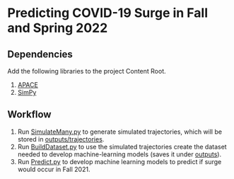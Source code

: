 # Predicting COVID-19 Surge in Fall and Spring 2022

## Dependencies
Add the following libraries to the project Content Root.
1. [APACE](https://github.com/yaesoubilab/APACE)
2. [SimPy](https://github.com/yaesoubilab/SimPy)

## Workflow

1. Run [SimulateMany.py](SimulateMany.py) to generate simulated trajectories, which will be stored in
[outputs/trajectories](outputs/trajectories).
2. Run [BuildDataset.py](BuildDataset.py) to use the simulated trajectories create the dataset needed 
   to develop machine-learning models (saves it under [outputs](outputs)).
3. Run [Predict.py](Predict.py) to develop machine learning models to predict if surge would occur in Fall 2021.
